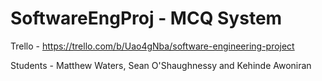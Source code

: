 # SoftwareEngProj - MCQ System
Trello - https://trello.com/b/Uao4gNba/software-engineering-project

Students - Matthew Waters, Sean O'Shaughnessy and Kehinde Awoniran
